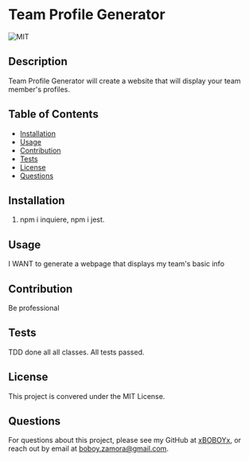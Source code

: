 # Team Profile Generator

![MIT](https://img.shields.io/badge/License-MITLicense%20-blue?style=flat-square)

## Description

Team Profile Generator will create a website that will display your team member's profiles.

## Table of Contents

* [Installation](#installation)
* [Usage](#usage)
* [Contribution](#contribution)
* [Tests](#tests)
* [License](#license)
* [Questions](#questions)

## Installation

1. npm i inquiere, npm i jest.

## Usage

I WANT to generate a webpage that displays my team's basic info

## Contribution

Be professional

## Tests

TDD done all all classes. All tests passed.

## License

This project is convered under the MIT License.

## Questions

For questions about this project, please see my GitHub at [xBOBOYx](https://github.com/xBOBOYx), or reach out by email at boboy.zamora@gmail.com.
